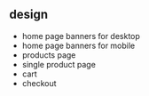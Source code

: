 
## design
- home page banners for desktop
- home page banners for mobile
- products page
- single product page
- cart
- checkout